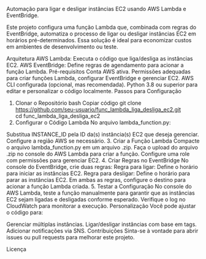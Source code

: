 Automação para ligar e desligar instâncias EC2 usando AWS Lambda e EventBridge.

Este projeto configura uma função Lambda que, combinada com regras do EventBridge, automatiza o processo de ligar ou desligar instâncias EC2 em horários pré-determinados. Essa solução é ideal para economizar custos em ambientes de desenvolvimento ou teste.

Arquitetura
AWS Lambda: Executa o código que liga/desliga as instâncias EC2.
AWS EventBridge: Define regras de agendamento para acionar a função Lambda.
Pré-requisitos
Conta AWS ativa.
Permissões adequadas para criar funções Lambda, configurar EventBridge e gerenciar EC2.
AWS CLI configurada (opcional, mas recomendada).
Python 3.8 ou superior para editar e personalizar o código localmente.
Passos para Configuração
1. Clonar o Repositório
bash
Copiar código
git clone https://github.com/seu-usuario/func_lambda_liga_desliga_ec2.git  
cd func_lambda_liga_desliga_ec2  
2. Configurar o Código Lambda
No arquivo lambda_function.py:

Substitua INSTANCE_ID pela ID da(s) instância(s) EC2 que deseja gerenciar.
Configure a região AWS se necessário.
3. Criar a Função Lambda
Compacte o arquivo lambda_function.py em um arquivo .zip.
Faça o upload do arquivo .zip no console do AWS Lambda para criar a função.
Configure uma role com permissões para gerenciar EC2.
4. Criar Regras no EventBridge
No console do EventBridge, crie duas regras:
Regra para ligar: Define o horário para iniciar as instâncias EC2.
Regra para desligar: Define o horário para parar as instâncias EC2.
Em ambas as regras, configure o destino para acionar a função Lambda criada.
5. Testar a Configuração
No console do AWS Lambda, teste a função manualmente para garantir que as instâncias EC2 sejam ligadas e desligadas conforme esperado.
Verifique o log no CloudWatch para monitorar a execução.
Personalização
Você pode ajustar o código para:

Gerenciar múltiplas instâncias.
Ligar/desligar instâncias com base em tags.
Adicionar notificações via SNS.
Contribuições
Sinta-se à vontade para abrir issues ou pull requests para melhorar este projeto.

Licença
